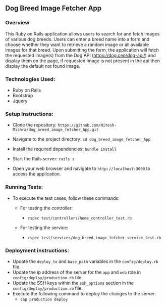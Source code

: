 ## Dog Breed Image Fetcher App

### Overview
This Ruby on Rails application allows users to search for and fetch images of various dog breeds. Users can enter a breed name into a form and choose whether they want to retrieve a random image or all available images for that breed. Upon submitting the form, the application will fetch the requested image(s) from the Dog API (https://dog.ceo/dog-api/) and display them on the page, if requested image is not present in the api then display the default not found image.

### Technologies Used:

- Ruby on Rails
- Bootstrap
- Jquery

### Setup Instructions:

- Clone the repository:
`https://github.com/Nitesh-Mishra/dog_breed_image_fetcher_App.git`

- Navigate to the project directory:
`cd dog_breed_image_fetcher_App`

- Install the required dependencies:
`bundle install`

- Start the Rails server:
`rails s`

- Open your web browser and navigate to `http://localhost:3000` to access the application.

### Running Tests:
- To execute the test cases, follow these commands:

  - For testing the controller:
    - `rspec test/controllers/home_controller_test.rb`

  - For testing the service:
    - `rspec test/services/dog_breed_image_fetcher_service_test.rb`


### Deployment instructions:
- Update the `deploy_to` and `base_path` variables in the `config/deploy.rb` file.
- Update the ip address of the server for the `app` and `web` role in `config/deploy/production.rb` file.
- Update the SSH keys within the `ssh_options` section in the `config/deploy/production.rb` file.
- Execute the following command to deploy the changes to the server: 
  - `cap production deploy`

